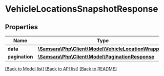 # VehicleLocationsSnapshotResponse

## Properties
Name | Type | Description | Notes
------------ | ------------- | ------------- | -------------
**data** | [**\Samsara\Php\Client\Model\VehicleLocationWrapper[]**](VehicleLocationWrapper.md) |  | [optional] 
**pagination** | [**\Samsara\Php\Client\Model\PaginationResponse**](PaginationResponse.md) |  | [optional] 

[[Back to Model list]](../../README.md#documentation-for-models) [[Back to API list]](../../README.md#documentation-for-api-endpoints) [[Back to README]](../../README.md)

